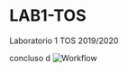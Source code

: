 # LAB1-TOS
Laboratorio 1 TOS 2019/2020

concluso d
![Workflow](https://user-images.githubusercontent.com/56229661/66667012-50e26b00-ec52-11e9-8c43-69d8d352f4cd.PNG)
